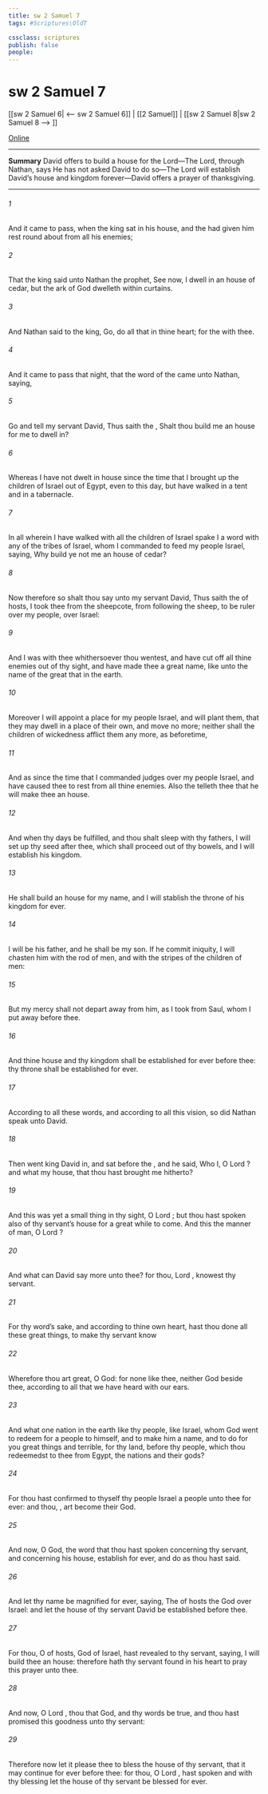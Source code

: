 ```yaml
---
title: sw 2 Samuel 7
tags: #Scriptures\OldT

cssclass: scriptures
publish: false
people:
---
```


# sw 2 Samuel 7
[[sw 2 Samuel 6| <-- sw 2 Samuel 6]] | [[2 Samuel]] | [[sw 2 Samuel 8|sw 2 Samuel 8 --> ]]

[Online](https://churchofjesuschrist.org/study/scriptures/ot/2-sam/7?lang=eng)

---
__Summary__
David offers to build a house for the Lord—The Lord, through Nathan, says He has not asked David to do so—The Lord will establish David’s house and kingdom forever—David offers a prayer of thanksgiving.

---
###### 1 
And it came to pass, when the king sat in his house, and the  had given him rest round about from all his enemies;

###### 2 
That the king said unto Nathan the prophet, See now, I dwell in an house of cedar, but the ark of God dwelleth within curtains.

###### 3 
And Nathan said to the king, Go, do all that  in thine heart; for the   with thee.

###### 4 
And it came to pass that night, that the word of the  came unto Nathan, saying,

###### 5 
Go and tell my servant David, Thus saith the , Shalt thou build me an house for me to dwell in?

###### 6 
Whereas I have not dwelt in  house since the time that I brought up the children of Israel out of Egypt, even to this day, but have walked in a tent and in a tabernacle.

###### 7 
In all  wherein I have walked with all the children of Israel spake I a word with any of the tribes of Israel, whom I commanded to feed my people Israel, saying, Why build ye not me an house of cedar?

###### 8 
Now therefore so shalt thou say unto my servant David, Thus saith the  of hosts, I took thee from the sheepcote, from following the sheep, to be ruler over my people, over Israel:

###### 9 
And I was with thee whithersoever thou wentest, and have cut off all thine enemies out of thy sight, and have made thee a great name, like unto the name of the great  that  in the earth.

###### 10 
Moreover I will appoint a place for my people Israel, and will plant them, that they may dwell in a place of their own, and move no more; neither shall the children of wickedness afflict them any more, as beforetime,

###### 11 
And as since the time that I commanded judges  over my people Israel, and have caused thee to rest from all thine enemies. Also the  telleth thee that he will make thee an house.

###### 12 
And when thy days be fulfilled, and thou shalt sleep with thy fathers, I will set up thy seed after thee, which shall proceed out of thy bowels, and I will establish his kingdom.

###### 13 
He shall build an house for my name, and I will stablish the throne of his kingdom for ever.

###### 14 
I will be his father, and he shall be my son. If he commit iniquity, I will chasten him with the rod of men, and with the stripes of the children of men:

###### 15 
But my mercy shall not depart away from him, as I took  from Saul, whom I put away before thee.

###### 16 
And thine house and thy kingdom shall be established for ever before thee: thy throne shall be established for ever.

###### 17 
According to all these words, and according to all this vision, so did Nathan speak unto David.

###### 18 
Then went king David in, and sat before the , and he said, Who  I, O Lord ? and what  my house, that thou hast brought me hitherto?

###### 19 
And this was yet a small thing in thy sight, O Lord ; but thou hast spoken also of thy servant’s house for a great while to come. And  this the manner of man, O Lord ?

###### 20 
And what can David say more unto thee? for thou, Lord , knowest thy servant.

###### 21 
For thy word’s sake, and according to thine own heart, hast thou done all these great things, to make thy servant know 

###### 22 
Wherefore thou art great, O  God: for  none like thee, neither  God beside thee, according to all that we have heard with our ears.

###### 23 
And what one nation in the earth  like thy people,  like Israel, whom God went to redeem for a people to himself, and to make him a name, and to do for you great things and terrible, for thy land, before thy people, which thou redeemedst to thee from Egypt,  the nations and their gods?

###### 24 
For thou hast confirmed to thyself thy people Israel  a people unto thee for ever: and thou, , art become their God.

###### 25 
And now, O  God, the word that thou hast spoken concerning thy servant, and concerning his house, establish  for ever, and do as thou hast said.

###### 26 
And let thy name be magnified for ever, saying, The  of hosts  the God over Israel: and let the house of thy servant David be established before thee.

###### 27 
For thou, O  of hosts, God of Israel, hast revealed to thy servant, saying, I will build thee an house: therefore hath thy servant found in his heart to pray this prayer unto thee.

###### 28 
And now, O Lord , thou  that God, and thy words be true, and thou hast promised this goodness unto thy servant:

###### 29 
Therefore now let it please thee to bless the house of thy servant, that it may continue for ever before thee: for thou, O Lord , hast spoken  and with thy blessing let the house of thy servant be blessed for ever.

